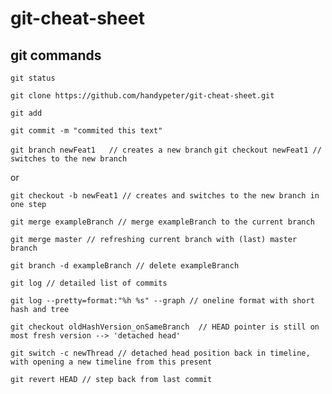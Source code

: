 # git-cheat-sheet
## git commands

`git status`

`git clone https://github.com/handypeter/git-cheat-sheet.git`

`git add`

`git commit -m "commited this text"`

`git branch newFeat1   // creates a new branch`
`git checkout newFeat1 // switches to the new branch`

or

`git checkout -b newFeat1 // creates and switches to the new branch in one step`

`git merge exampleBranch // merge exampleBranch to the current branch`

`git merge master // refreshing current branch with (last) master branch` 

`git branch -d exampleBranch // delete exampleBranch`

`git log // detailed list of commits`

`git log --pretty=format:"%h %s" --graph // oneline format with short hash and tree`

`git checkout oldHashVersion_onSameBranch  // HEAD pointer is still on most fresh version --> 'detached head'`

`git switch -c newThread // detached head position back in timeline, with opening a new timeline from this present`

`git revert HEAD // step back from last commit`
